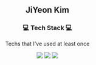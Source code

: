 <h2 align="center"> JiYeon Kim </h2>


<h3 align="center"> 💻  Tech Stack 💻</h3>

<p align="center"> Techs that I've used at least once </p>

<center>
<img src="https://img.shields.io/badge/Java-007396?style=flat-square&logo=Java&logoColor=white"/></a> <img src="https://img.shields.io/badge/C++-00599C?style=flat-square&logo=cplusplus&logoColor=white"/></a>
<img src="https://img.shields.io/badge/Python-3766AB?style=flat-square&logo=Python&logoColor=white"/></a>

</center>
